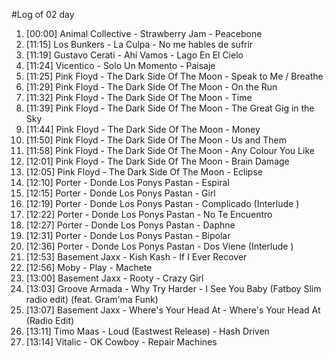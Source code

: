 #Log of 02 day

1. [00:00] Animal Collective - Strawberry Jam - Peacebone
1. [11:15] Los Bunkers - La Culpa - No me hables de sufrir
1. [11:19] Gustavo Cerati - Ahí Vamos - Lago En El Cielo
1. [11:24] Vicentico - Solo Un Momento - Paisaje
1. [11:25] Pink Floyd - The Dark Side Of The Moon - Speak to Me / Breathe
1. [11:29] Pink Floyd - The Dark Side Of The Moon - On the Run
1. [11:32] Pink Floyd - The Dark Side Of The Moon - Time
1. [11:39] Pink Floyd - The Dark Side Of The Moon - The Great Gig in the Sky
1. [11:44] Pink Floyd - The Dark Side Of The Moon - Money
1. [11:50] Pink Floyd - The Dark Side Of The Moon - Us and Them
1. [11:58] Pink Floyd - The Dark Side Of The Moon - Any Colour You Like
1. [12:01] Pink Floyd - The Dark Side Of The Moon - Brain Damage
1. [12:05] Pink Floyd - The Dark Side Of The Moon - Eclipse
1. [12:10] Porter - Donde Los Ponys Pastan - Espiral
1. [12:15] Porter - Donde Los Ponys Pastan - Girl
1. [12:19] Porter - Donde Los Ponys Pastan - Complicado (Interlude )
1. [12:22] Porter - Donde Los Ponys Pastan - No Te Encuentro
1. [12:27] Porter - Donde Los Ponys Pastan - Daphne
1. [12:31] Porter - Donde Los Ponys Pastan - Bipolar
1. [12:36] Porter - Donde Los Ponys Pastan - Dos Viene (Interlude )
1. [12:53] Basement Jaxx - Kish Kash - If I Ever Recover
1. [12:56] Moby - Play - Machete
1. [13:00] Basement Jaxx - Rooty - Crazy Girl
1. [13:03] Groove Armada - Why Try Harder - I See You Baby (Fatboy Slim radio edit) (feat. Gram'ma Funk)
1. [13:07] Basement Jaxx - Where's Your Head At - Where's Your Head At (Radio Edit)
1. [13:11] Timo Maas - Loud (Eastwest Release) - Hash Driven
1. [13:14] Vitalic - OK Cowboy - Repair Machines
